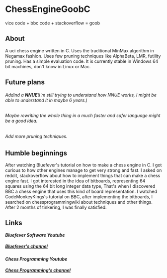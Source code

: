 # ChessEngineGoobC
vice code + bbc code + stackoverflow = goob

## About
A uci chess engine written in C. Uses the traditional MinMax algorithm in Negamax fashion. Uses few pruning techniques like AlphaBeta, LMR, futility pruning. 
Has a simple evaluation code.
It is currently stable in Windows 64 bit machines, don't know in Linux or Mac.

## Future plans
###### Addind a **NNUE**(I'm still trying to understand how NNUE works, I might be able to understand it in maybe 6 years.)
###### Maybe rewriting the whole thing in a much faster and safer language might be a good idea.
###### Add more pruning techniques.

## Humble beginnings
After watching Bluefever's tutorial on how to make a chess engine in C. I got curious to how other engines manage to get very strong and fast. I asked on reddit, stackoverflow about how to implement things that can make a chess engine fast. I got interested in the idea of bitboards, representing 64 squares using the 64 bit long integer data type, That's when I discovered BBC a chess engine that uses this kind of board representation.
I watched CodeMonkeyKings's tutorial on BBC, after implementing the bitboards, I searched on chessprogrammingwiki about techniques and other things. After 2 months of tinkering, I was finally satisfied.


## Links
***Bluefever Software Youtube***
##### [Bluefever's channel](https://www.youtube.com/user/BlueFeverSoft)
***Chess Programming Youtube***
##### [Chess Programming's channel](https://www.youtube.com/channel/UCB9-prLkPwgvlKKqDgXhsMQ)
